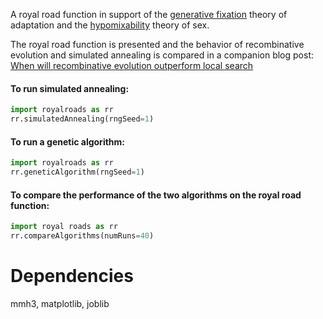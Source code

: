 A royal road function in support of the [generative fixation](http://www.cs.brandeis.edu/~kekib/dissertation.html)
theory of adaptation and the [hypomixability](http://s3.amazonaws.com/burjorjee/.../efficient_hypomixability_elimination.pdf)
theory of sex. 

The royal road function is presented and the behavior of recombinative evolution and simulated annealing is compared in 
a companion blog post: [When will recombinative evolution outperform local search](http://evorithmics.org)

#### To run simulated annealing:

```python
import royalroads as rr
rr.simulatedAnnealing(rngSeed=1)
```

#### To run a genetic algorithm:

```python
import royalroads as rr
rr.geneticAlgorithm(rngSeed=1)
```

#### To compare the performance of the two algorithms on the royal road function:

```python
import royal roads as rr
rr.compareAlgorithms(numRuns=40)
```

# Dependencies #

mmh3, matplotlib, joblib